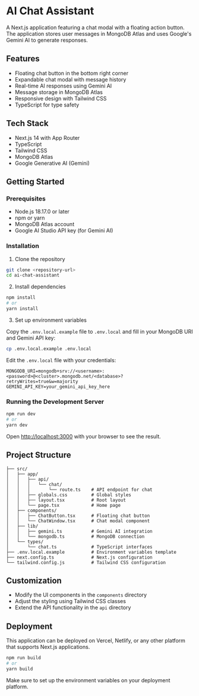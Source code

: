 # AI Chat Assistant

A Next.js application featuring a chat modal with a floating action button. The application stores user messages in MongoDB Atlas and uses Google's Gemini AI to generate responses.

## Features

- Floating chat button in the bottom right corner
- Expandable chat modal with message history
- Real-time AI responses using Gemini AI
- Message storage in MongoDB Atlas
- Responsive design with Tailwind CSS
- TypeScript for type safety

## Tech Stack

- Next.js 14 with App Router
- TypeScript
- Tailwind CSS
- MongoDB Atlas
- Google Generative AI (Gemini)

## Getting Started

### Prerequisites

- Node.js 18.17.0 or later
- npm or yarn
- MongoDB Atlas account
- Google AI Studio API key (for Gemini AI)

### Installation

1. Clone the repository

```bash
git clone <repository-url>
cd ai-chat-assistant
```

2. Install dependencies

```bash
npm install
# or
yarn install
```

3. Set up environment variables

Copy the `.env.local.example` file to `.env.local` and fill in your MongoDB URI and Gemini API key:

```bash
cp .env.local.example .env.local
```

Edit the `.env.local` file with your credentials:

```
MONGODB_URI=mongodb+srv://<username>:<password>@<cluster>.mongodb.net/<database>?retryWrites=true&w=majority
GEMINI_API_KEY=your_gemini_api_key_here
```

### Running the Development Server

```bash
npm run dev
# or
yarn dev
```

Open [http://localhost:3000](http://localhost:3000) with your browser to see the result.

## Project Structure

```
├── src/
│   ├── app/
│   │   ├── api/
│   │   │   └── chat/
│   │   │       └── route.ts    # API endpoint for chat
│   │   ├── globals.css         # Global styles
│   │   ├── layout.tsx          # Root layout
│   │   └── page.tsx            # Home page
│   ├── components/
│   │   ├── ChatButton.tsx      # Floating chat button
│   │   └── ChatWindow.tsx      # Chat modal component
│   ├── lib/
│   │   ├── gemini.ts           # Gemini AI integration
│   │   └── mongodb.ts          # MongoDB connection
│   └── types/
│       └── chat.ts             # TypeScript interfaces
├── .env.local.example          # Environment variables template
├── next.config.ts              # Next.js configuration
└── tailwind.config.js          # Tailwind CSS configuration
```

## Customization

- Modify the UI components in the `components` directory
- Adjust the styling using Tailwind CSS classes
- Extend the API functionality in the `api` directory

## Deployment

This application can be deployed on Vercel, Netlify, or any other platform that supports Next.js applications.

```bash
npm run build
# or
yarn build
```

Make sure to set up the environment variables on your deployment platform.
